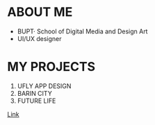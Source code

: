# ABOUT ME

- BUPT· School of Digital Media and Design Art
- UI/UX designer


# MY PROJECTS

1. UFLY APP DESIGN
2. BARIN CITY
3. FUTURE LIFE

[Link](url)
